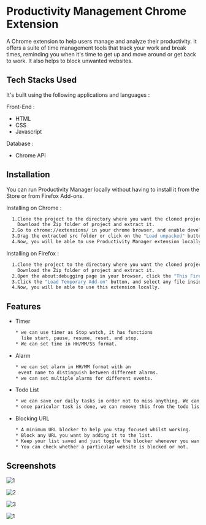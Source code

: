 
# Productivity Management Chrome Extension

A Chrome extension to help users manage and analyze their productivity. It offers a
suite of time management tools that track your work and break times, reminding you
when it's time to get up and move around or get back to work. It also helps to block
unwanted websites.


## Tech Stacks Used

It's built using the following applications and languages :

Front-End :
* HTML
* CSS
* Javascript

Database :
* Chrome API
## Installation

You can run Productivity Manager locally without having to install it from the
Store or from Firefox Add-ons.

Installing on Chrome :

```bash
  1.Clone the project to the directory where you want the cloned project or
    Download the Zip folder of project and extract it.
  2.Go to chrome://extensions/ in your chrome browser, and enable developer mode
  3.Drag the extracted src folder or click on the "Load unpacked" button and locate the folder.
  4.Now, you will be able to use Productivity Manager extension locally.
```

Installing on Firefox :

```bash
  1.Clone the project to the directory where you want the cloned project or
    Download the Zip folder of project and extract it.
  2.Open the about:debugging page in your browser, click the "This Firefox" option
  3.Click the "Load Temporary Add-on" button, and select any file inside the firefox folder
  4.Now, you will be able to use this extension locally.
```


    
## Features

- Timer
  ```bash
  * we can use timer as Stop watch, it has functions 
    like start, pause, resume, reset, and stop.
  * We can set time in HH/MM/SS format.
  ```
- Alarm
  ```bash
  * we can set alarm in HH/MM format with an 
   event name to distinguish between different alarms.
  * we can set multiple alarms for different events.
  ```
- Todo List
  ```bash
  * we can save our daily tasks in order not to miss anything. We can add any task to the todo list.
  * once paricular task is done, we can remove this from the todo list , and we can also edit if required.
  ```
- Blocking URL
  ```bash
  * A minimum URL blocker to help you stay focused whilst working. 
  * Block any URL you want by adding it to the list.
  * Keep your list saved and just toggle the blocker whenever you want.
  * You can check whether a particular website is blocked or not.
  ```

## Screenshots

![1](https://user-images.githubusercontent.com/83536671/189363264-329540af-ba3c-4889-a173-fa01ac264f9d.jpeg)

![2](https://user-images.githubusercontent.com/83536671/189363262-ac2e5528-6d09-41c4-b9ce-e93296ad9f5b.jpeg)

![3](https://user-images.githubusercontent.com/83536671/189363257-e95f0b12-efc6-4dda-a921-ad4fdab779cc.jpeg)

![1](https://user-images.githubusercontent.com/83536671/189363246-e984ef5e-8b44-4eea-946d-e63732dcacf2.jpeg)
